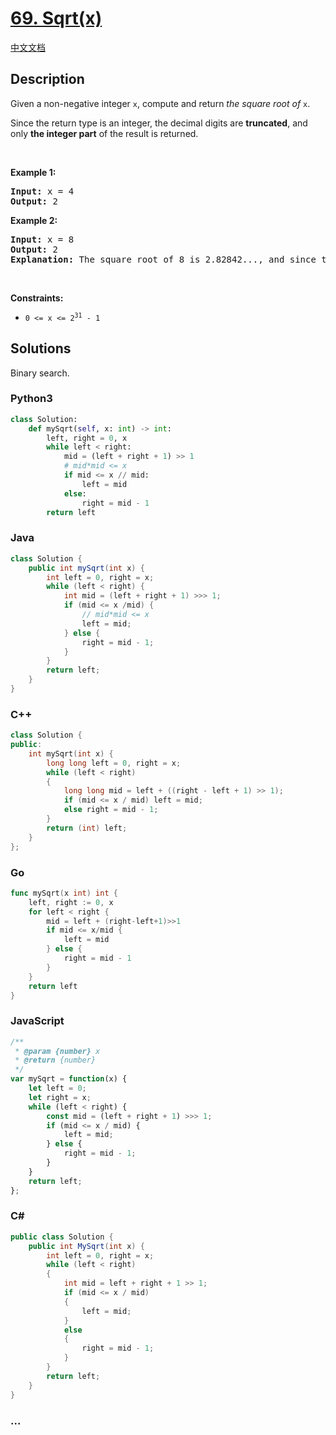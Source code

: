 # [69. Sqrt(x)](https://leetcode.com/problems/sqrtx)

[中文文档](/solution/0000-0099/0069.Sqrt%28x%29/README.md)

## Description

<p>Given a non-negative integer <code>x</code>,&nbsp;compute and return <em>the square root of</em> <code>x</code>.</p>

<p>Since the return type&nbsp;is an integer, the decimal digits are <strong>truncated</strong>, and only <strong>the integer part</strong> of the result&nbsp;is returned.</p>

<p>&nbsp;</p>
<p><strong>Example 1:</strong></p>

<pre>
<strong>Input:</strong> x = 4
<strong>Output:</strong> 2
</pre>

<p><strong>Example 2:</strong></p>

<pre>
<strong>Input:</strong> x = 8
<strong>Output:</strong> 2
<strong>Explanation:</strong> The square root of 8 is 2.82842..., and since the decimal part is truncated, 2 is returned.</pre>

<p>&nbsp;</p>
<p><strong>Constraints:</strong></p>

<ul>
	<li><code>0 &lt;= x &lt;= 2<sup>31</sup> - 1</code></li>
</ul>


## Solutions

Binary search.

<!-- tabs:start -->

### **Python3**

```python
class Solution:
    def mySqrt(self, x: int) -> int:
        left, right = 0, x
        while left < right:
            mid = (left + right + 1) >> 1
            # mid*mid <= x
            if mid <= x // mid:
                left = mid
            else:
                right = mid - 1
        return left
```

### **Java**

```java
class Solution {
    public int mySqrt(int x) {
        int left = 0, right = x;
        while (left < right) {
            int mid = (left + right + 1) >>> 1;
            if (mid <= x /mid) {
                // mid*mid <= x
                left = mid;
            } else {
                right = mid - 1;
            }
        }
        return left;
    }
}
```

### **C++**

```cpp
class Solution {
public:
    int mySqrt(int x) {
        long long left = 0, right = x;
        while (left < right)
        {
            long long mid = left + ((right - left + 1) >> 1);
            if (mid <= x / mid) left = mid;
            else right = mid - 1;
        }
        return (int) left;
    }
};
```

### **Go**

```go
func mySqrt(x int) int {
	left, right := 0, x
	for left < right {
		mid = left + (right-left+1)>>1
		if mid <= x/mid {
			left = mid
		} else {
			right = mid - 1
		}
	}
	return left
}
```

### **JavaScript**

```js
/**
 * @param {number} x
 * @return {number}
 */
var mySqrt = function(x) {
    let left = 0;
    let right = x;
    while (left < right) {
        const mid = (left + right + 1) >>> 1;
        if (mid <= x / mid) {
            left = mid;
        } else {
            right = mid - 1;
        }
    }
    return left;
};
```

### **C#**

```cs
public class Solution {
    public int MySqrt(int x) {
        int left = 0, right = x;
        while (left < right)
        {
            int mid = left + right + 1 >> 1;
            if (mid <= x / mid)
            {
                left = mid;
            }
            else
            {
                right = mid - 1;
            }
        }
        return left;
    }
}
```

### **...**

```

```

<!-- tabs:end -->
